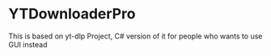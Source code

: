# YTDownloaderPro
This is based on yt-dlp Project, C# version of it for people who wants to use GUI instead
